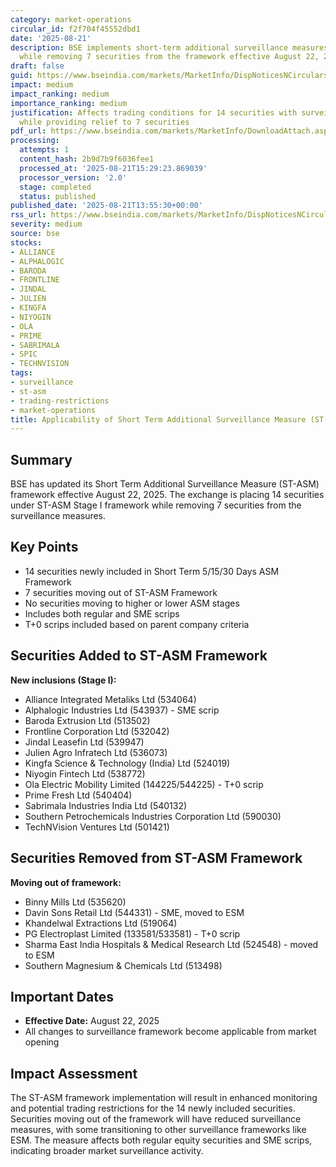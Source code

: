 ```yaml
---
category: market-operations
circular_id: f2f704f45552dbd1
date: '2025-08-21'
description: BSE implements short-term additional surveillance measures on 14 securities
  while removing 7 securities from the framework effective August 22, 2025.
draft: false
guid: https://www.bseindia.com/markets/MarketInfo/DispNoticesNCirculars.aspx?Noticeid={7E128C03-3381-40B0-ACDB-538D2542D2F9}&noticeno=20250821-59&dt=08/21/2025&icount=59&totcount=63&flag=0
impact: medium
impact_ranking: medium
importance_ranking: medium
justification: Affects trading conditions for 14 securities with surveillance measures
  while providing relief to 7 securities
pdf_url: https://www.bseindia.com/markets/MarketInfo/DownloadAttach.aspx?id=20250821-59&attachedId=730b141f-1d23-4710-b646-9853aecfc71a
processing:
  attempts: 1
  content_hash: 2b9d7b9f6036fee1
  processed_at: '2025-08-21T15:29:23.869039'
  processor_version: '2.0'
  stage: completed
  status: published
published_date: '2025-08-21T13:55:30+00:00'
rss_url: https://www.bseindia.com/markets/MarketInfo/DispNoticesNCirculars.aspx?Noticeid={7E128C03-3381-40B0-ACDB-538D2542D2F9}&noticeno=20250821-59&dt=08/21/2025&icount=59&totcount=63&flag=0
severity: medium
source: bse
stocks:
- ALLIANCE
- ALPHALOGIC
- BARODA
- FRONTLINE
- JINDAL
- JULIEN
- KINGFA
- NIYOGIN
- OLA
- PRIME
- SABRIMALA
- SPIC
- TECHNVISION
tags:
- surveillance
- st-asm
- trading-restrictions
- market-operations
title: Applicability of Short Term Additional Surveillance Measure (ST-ASM)
---
```


## Summary

BSE has updated its Short Term Additional Surveillance Measure (ST-ASM) framework effective August 22, 2025. The exchange is placing 14 securities under ST-ASM Stage I framework while removing 7 securities from the surveillance measures.

## Key Points

- 14 securities newly included in Short Term 5/15/30 Days ASM Framework
- 7 securities moving out of ST-ASM Framework
- No securities moving to higher or lower ASM stages
- Includes both regular and SME scrips
- T+0 scrips included based on parent company criteria

## Securities Added to ST-ASM Framework

**New inclusions (Stage I):**
- Alliance Integrated Metaliks Ltd (534064)
- Alphalogic Industries Ltd (543937) - SME scrip
- Baroda Extrusion Ltd (513502)
- Frontline Corporation Ltd (532042)
- Jindal Leasefin Ltd (539947)
- Julien Agro Infratech Ltd (536073)
- Kingfa Science & Technology (India) Ltd (524019)
- Niyogin Fintech Ltd (538772)
- Ola Electric Mobility Limited (144225/544225) - T+0 scrip
- Prime Fresh Ltd (540404)
- Sabrimala Industries India Ltd (540132)
- Southern Petrochemicals Industries Corporation Ltd (590030)
- TechNVision Ventures Ltd (501421)

## Securities Removed from ST-ASM Framework

**Moving out of framework:**
- Binny Mills Ltd (535620)
- Davin Sons Retail Ltd (544331) - SME, moved to ESM
- Khandelwal Extractions Ltd (519064)
- PG Electroplast Limited (133581/533581) - T+0 scrip
- Sharma East India Hospitals & Medical Research Ltd (524548) - moved to ESM
- Southern Magnesium & Chemicals Ltd (513498)

## Important Dates

- **Effective Date:** August 22, 2025
- All changes to surveillance framework become applicable from market opening

## Impact Assessment

The ST-ASM framework implementation will result in enhanced monitoring and potential trading restrictions for the 14 newly included securities. Securities moving out of the framework will have reduced surveillance measures, with some transitioning to other surveillance frameworks like ESM. The measure affects both regular equity securities and SME scrips, indicating broader market surveillance activity.